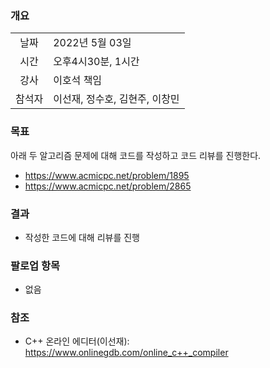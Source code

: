 
### 개요
|  |  |
| :---:  | :--- |
| 날짜 | 2022년 5월 03일 |
| 시간 | 오후4시30분, 1시간 |
| 강사 | 이호석 책임 |
| 참석자 | 이선재, 정수호, 김현주, 이창민 |

### 목표
아래 두 알고리즘 문제에 대해 코드를 작성하고 코드 리뷰를 진행한다.

+ https://www.acmicpc.net/problem/1895
+ https://www.acmicpc.net/problem/2865

### 결과

+ 작성한 코드에 대해 리뷰를 진행

### 팔로업 항목
+ 없음

### 참조
+ C++ 온라인 에디터(이선재): https://www.onlinegdb.com/online_c++_compiler
